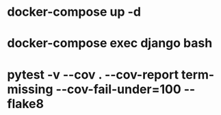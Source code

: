 # docker-compose up -d
# docker-compose exec django bash
# pytest -v --cov . --cov-report term-missing --cov-fail-under=100 --flake8
